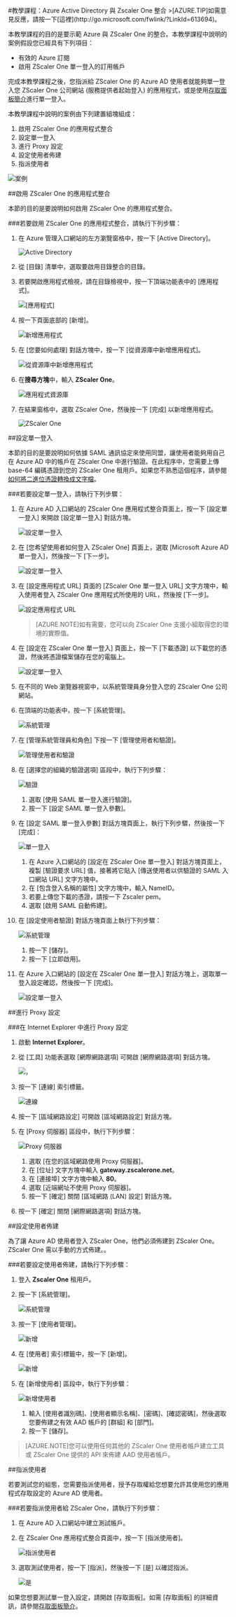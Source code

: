 <properties pageTitle="教學課程：Azure Active Directory 與 Zscaler One 整合 | Microsoft Azure" description="了解如何使用 Zscaler One 搭配 Azure Active Directory 來啟用單一登入、自動化佈建和更多功能！" services="active-directory" authors="MarkusVi"  documentationCenter="na" manager="stevenpo"/>
<tags ms.service="active-directory" ms.devlang="na" ms.topic="article" ms.tgt_pltfrm="na" ms.workload="identity" ms.date="08/01/2015" ms.author="markvi" />
#教學課程：Azure Active Directory 與 Zscaler One 整合
>[AZURE.TIP]如需意見反應，請按一下[這裡](http://go.microsoft.com/fwlink/?LinkId=613694)。

本教學課程的目的是要示範 Azure 與 ZScaler One 的整合。本教學課程中說明的案例假設您已經具有下列項目：

-   有效的 Azure 訂閱
-   啟用 ZScaler One 單一登入的訂用帳戶  

完成本教學課程之後，您指派給 ZScaler One 的 Azure AD 使用者就能夠單一登入您 ZScaler One 公司網站 (服務提供者起始登入) 的應用程式，或是使用[存取面板簡介](https://msdn.microsoft.com/library/azure/dn308586.aspx)進行單一登入。

本教學課程中說明的案例由下列建置組塊組成：

1.  啟用 ZScaler One 的應用程式整合
2.  設定單一登入
3.  進行 Proxy 設定
4.  設定使用者佈建
5.  指派使用者  

![案例](./media/active-directory-saas-zscaler-one-tutorial/IC800214.png "案例")

##啟用 ZScaler One 的應用程式整合

本節的目的是要說明如何啟用 ZScaler One 的應用程式整合。

###若要啟用 ZScaler One 的應用程式整合，請執行下列步驟：

1.  在 Azure 管理入口網站的左方瀏覽窗格中，按一下 [Active Directory]。  

	![Active Directory](./media/active-directory-saas-zscaler-one-tutorial/IC700993.png "Active Directory")

2.  從 [目錄] 清單中，選取要啟用目錄整合的目錄。

3.  若要開啟應用程式檢視，請在目錄檢視中，按一下頂端功能表中的 [應用程式]。

	![[應用程式]](./media/active-directory-saas-zscaler-one-tutorial/IC700994.png "[應用程式]")

4.  按一下頁面底部的 [新增]。

	![新增應用程式](./media/active-directory-saas-zscaler-one-tutorial/IC749321.png "新增應用程式")

5.  在 [您要如何處理] 對話方塊中，按一下 [從資源庫中新增應用程式]。

	![從資源庫中新增應用程式](./media/active-directory-saas-zscaler-one-tutorial/IC749322.png "從資源庫中新增應用程式")

6.  在**搜尋方塊**中，輸入 **ZScaler One**。

	![應用程式資源庫](./media/active-directory-saas-zscaler-one-tutorial/IC800215.png "應用程式資源庫")

7.  在結果窗格中，選取 ZScaler One，然後按一下 [完成] 以新增應用程式。

	![ZScaler One](./media/active-directory-saas-zscaler-one-tutorial/IC800216.png "ZScaler One")

##設定單一登入

本節的目的是要說明如何依據 SAML 通訊協定來使用同盟，讓使用者能夠用自己在 Azure AD 中的帳戶在 ZScaler One 中進行驗證。在此程序中，您需要上傳 base-64 編碼憑證到您的 ZScaler One 租用戶。如果您不熟悉這個程序，請參閱[如何將二進位憑證轉換成文字檔](http://youtu.be/PlgrzUZ-Y1o)。

###若要設定單一登入，請執行下列步驟：

1.  在 Azure AD 入口網站的 ZScaler One 應用程式整合頁面上，按一下 [設定單一登入] 來開啟 [設定單一登入] 對話方塊。

	![設定單一登入](./media/active-directory-saas-zscaler-one-tutorial/IC800217.png "設定單一登入")

2.  在 [您希望使用者如何登入 ZScaler One] 頁面上，選取 [Microsoft Azure AD 單一登入]，然後按一下 [下一步]。

	![設定單一登入](./media/active-directory-saas-zscaler-one-tutorial/IC800218.png "設定單一登入")

3.  在 [設定應用程式 URL] 頁面的 [ZScaler One 單一登入 URL] 文字方塊中，輸入使用者登入 ZScaler One 應用程式所使用的 URL，然後按 [下一步]。

	![設定應用程式 URL](./media/active-directory-saas-zscaler-one-tutorial/IC800219.png "設定應用程式 URL")

	>[AZURE.NOTE]如有需要，您可以向 ZScaler One 支援小組取得您的環境的實際值。

4.  在 [設定在 ZScaler One 單一登入] 頁面上，按一下 [下載憑證] 以下載您的憑證，然後將憑證檔案儲存在您的電腦上。

	![設定單一登入](./media/active-directory-saas-zscaler-one-tutorial/IC800220.png "設定單一登入")

5.  在不同的 Web 瀏覽器視窗中，以系統管理員身分登入您的 ZScaler One 公司網站。

6.  在頂端的功能表中，按一下 [系統管理]。

	![系統管理](./media/active-directory-saas-zscaler-one-tutorial/IC800206.png "系統管理")

7.  在 [管理系統管理員和角色] 下按一下 [管理使用者和驗證]。

	![管理使用者和驗證](./media/active-directory-saas-zscaler-one-tutorial/IC800207.png "管理使用者和驗證")

8.  在 [選擇您的組織的驗證選項] 區段中，執行下列步驟：

	![驗證](./media/active-directory-saas-zscaler-one-tutorial/IC800208.png "驗證")

	1.  選取 [使用 SAML 單一登入進行驗證]。  
	2.  按一下 [設定 SAML 單一登入參數]。  

9.  在 [設定 SAML 單一登入參數] 對話方塊頁面上，執行下列步驟，然後按一下 [完成]：

	![單一登入](./media/active-directory-saas-zscaler-one-tutorial/IC800209.png "單一登入")

	1.  在 Azure 入口網站的 [設定在 ZScaler One 單一登入] 對話方塊頁面上，複製 [驗證要求 URL] 值，接著將它貼入 [傳送使用者以供驗證的 SAML 入口網站 URL] 文字方塊中。  
	2.  在 [包含登入名稱的屬性] 文字方塊中，輸入 NameID。  
	3.  若要上傳您下載的憑證，請按一下 Zscaler pem。  
	4.  選取 [啟用 SAML 自動佈建]。  

10. 在 [設定使用者驗證] 對話方塊頁面上執行下列步驟：

	![系統管理](./media/active-directory-saas-zscaler-one-tutorial/IC800210.png "系統管理")

	1.  按一下 [儲存]。  
	2.  按一下 [立即啟用]。  

11. 在 Azure 入口網站的 [設定在 ZScaler One 單一登入] 對話方塊上，選取單一登入設定確認，然後按一下 [完成]。

	![設定單一登入](./media/active-directory-saas-zscaler-one-tutorial/IC800221.png "設定單一登入")

##進行 Proxy 設定

###在 Internet Explorer 中進行 Proxy 設定

1.  啟動 **Internet Explorer**。  

2.  從 [工具] 功能表選取 [網際網路選項] 可開啟 [網際網路選項] 對話方塊。

	![，](./media/active-directory-saas-zscaler-one-tutorial/IC769492.png "，")

3.  按一下 [連線] 索引標籤。

	![連線](./media/active-directory-saas-zscaler-one-tutorial/IC769493.png "連線")

4.  按一下 [區域網路設定] 可開啟 [區域網路設定] 對話方塊。

5.  在 [Proxy 伺服器] 區段中，執行下列步驟：

	![Proxy 伺服器](./media/active-directory-saas-zscaler-one-tutorial/IC769494.png "Proxy 伺服器")

	1.  選取 [在您的區域網路使用 Proxy 伺服器]。  
	2.  在 [位址] 文字方塊中輸入 **gateway.zscalerone.net**。  
	3.  在 [連接埠] 文字方塊中輸入 **80**。  
	4.  選取 [近端網址不使用 Proxy 伺服器]。  
	5.  按一下 [確定] 關閉 [區域網路 (LAN) 設定] 對話方塊。  

6.  按一下 [確定] 關閉 [網際網路選項] 對話方塊。

##設定使用者佈建

為了讓 Azure AD 使用者登入 ZScaler One，他們必須佈建到 ZScaler One。ZScaler One 需以手動的方式佈建。。

###若要設定使用者佈建，請執行下列步驟：

1.  登入 **Zscaler One** 租用戶。  

2.  按一下 [系統管理]。

	![系統管理](./media/active-directory-saas-zscaler-one-tutorial/IC781035.png "系統管理")

3.  按一下 [使用者管理]。

	![新增](./media/active-directory-saas-zscaler-one-tutorial/IC781037.png "新增")

4.  在 [使用者] 索引標籤中，按一下 [新增]。

	![新增](./media/active-directory-saas-zscaler-one-tutorial/IC781037.png "新增")

5.  在 [新增使用者] 區段中，執行下列步驟：

	![新增使用者](./media/active-directory-saas-zscaler-one-tutorial/IC781038.png "新增使用者")

	1.  輸入 [使用者識別碼]、[使用者顯示名稱]、[密碼]、[確認密碼]，然後選取您要佈建之有效 AAD 帳戶的 [群組] 和 [部門]。  
	2.  按一下 [儲存]。  

>[AZURE.NOTE]您可以使用任何其他的 ZScaler One 使用者帳戶建立工具或 ZScaler One 提供的 API 來佈建 AAD 使用者帳戶。

##指派使用者

若要測試您的組態，您需要指派使用者，授予存取權給您想要允許其使用您的應用程式存取設定的 Azure AD 使用者。

###若要指派使用者給 ZScaler One，請執行下列步驟：

1.  在 Azure AD 入口網站中建立測試帳戶。  

2.  在 ZScaler One 應用程式整合頁面中，按一下 [指派使用者]。

	![指派使用者](./media/active-directory-saas-zscaler-one-tutorial/IC800222.png "指派使用者")

3.  選取測試使用者，按一下 [指派]，然後按一下 [是] 以確認指派。

	![是](./media/active-directory-saas-zscaler-one-tutorial/IC767830.png "是")

如果您想要測試單一登入設定，請開啟 [存取面板]。如需 [存取面板] 的詳細資訊，請參閱[存取面板簡介](https://msdn.microsoft.com/library/azure/dn308586.aspx)。

<!---HONumber=August15_HO7-->
